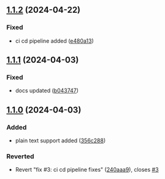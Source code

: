 ## [1.1.2](https://github.com/arjupba/nestjs-secret-manager/compare/v1.1.1...v1.1.2) (2024-04-22)


### Fixed

* ci cd pipeline added ([e480a13](https://github.com/arjupba/nestjs-secret-manager/commit/e480a13ce24f7c2a13f1e85d1f64e203bda97c26))

## [1.1.1](https://github.com/arjupba/nestjs-secret-manager/compare/v1.1.0...v1.1.1) (2024-04-03)


### Fixed

* docs updated ([b043747](https://github.com/arjupba/nestjs-secret-manager/commit/b04374759aa0c45c3176390a0467e972189a889c))

## [1.1.0](https://github.com/arjupba/nestjs-secret-manager/compare/v1.0.1...v1.1.0) (2024-04-03)


### Added

* plain text support added ([356c288](https://github.com/arjupba/nestjs-secret-manager/commit/356c288ce01d617f889a94c88a5f5fa65e8df907))


### Reverted

* Revert "fix #3: ci cd pipeline fixes" ([240aaa9](https://github.com/arjupba/nestjs-secret-manager/commit/240aaa9b8b4c8b408fd64d4c7f49a741b21cbedc)), closes [#3](https://github.com/arjupba/nestjs-secret-manager/issues/3)

